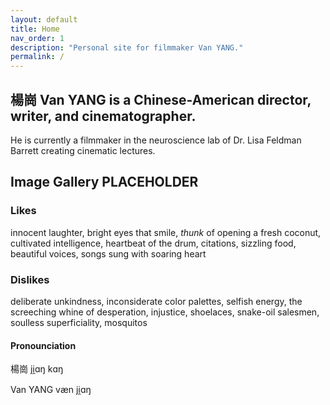 ```yaml
---
layout: default
title: Home
nav_order: 1
description: "Personal site for filmmaker Van YANG."
permalink: /
---
```


## 楊崗 Van YANG is a Chinese-American director, writer, and cinematographer.

He is currently a filmmaker in the neuroscience lab of Dr. Lisa Feldman Barrett creating cinematic lectures.

## Image Gallery PLACEHOLDER 

### Likes
innocent laughter, bright eyes that smile, *thunk* of opening a fresh coconut, cultivated intelligence, heartbeat of the drum, citations, sizzling food, beautiful voices, songs sung with soaring heart

### Dislikes
deliberate unkindness, inconsiderate color palettes, selfish energy, the screeching whine of desperation, injustice, shoelaces, snake-oil salesmen, soulless superficiality, mosquitos

#### Pronounciation
楊崗  ji̯ɑŋ kɑŋ 

Van YANG væn ji̯ɑŋ